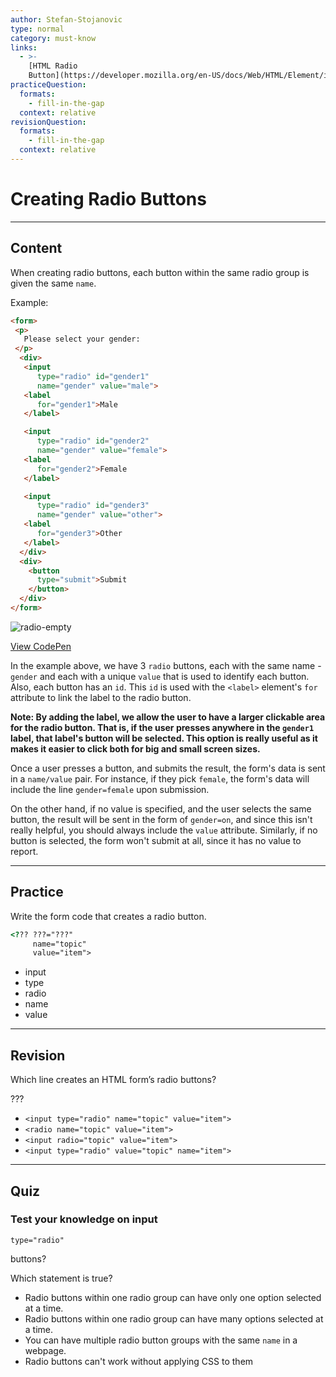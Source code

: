 ```yaml
---
author: Stefan-Stojanovic
type: normal
category: must-know
links:
  - >-
    [HTML Radio
    Button](https://developer.mozilla.org/en-US/docs/Web/HTML/Element/input/radio){documentation}
practiceQuestion:
  formats:
    - fill-in-the-gap
  context: relative
revisionQuestion:
  formats:
    - fill-in-the-gap
  context: relative
---
```


# Creating Radio Buttons


---

## Content

When creating radio buttons, each button within the same radio group is given the same `name`.

Example:

```html
<form>
 <p>
   Please select your gender:
 </p>
  <div>
   <input
      type="radio" id="gender1"
      name="gender" value="male">
   <label
      for="gender1">Male
   </label>

   <input
      type="radio" id="gender2"
      name="gender" value="female">
   <label
      for="gender2">Female
   </label>

   <input
      type="radio" id="gender3"
      name="gender" value="other">
   <label
      for="gender3">Other
   </label>
  </div>
  <div>
    <button
      type="submit">Submit
    </button>
  </div>
</form>
```

![radio-empty](https://img.enkipro.com/bb20ad9b34393a58aed6266ebef4144e.png)

[View CodePen](https://codepen.io/enkidevs/pen/QBdKZJ)

In the example above, we have 3 `radio` buttons, each with the same name - `gender` and each with a unique `value` that is used to identify each button. Also, each button has an `id`. This `id` is used with the `<label>` element's `for` attribute to link the label to the radio button.

**Note: By adding the label, we allow the user to have a larger clickable area for the radio button. That is, if the user presses anywhere in the `gender1` label, that label's button will be selected. This option is really useful as it makes it easier to click both for big and small screen sizes.**

Once a user presses a button, and submits the result, the form's data is sent in a `name/value` pair. For instance, if they pick `female`, the form's data will include the line `gender=female` upon submission.

On the other hand, if no value is specified, and the user selects the same button, the result will be sent in the form of `gender=on`, and since this isn't really helpful, you should always include the `value` attribute. Similarly, if no button is selected, the form won't submit at all, since it has no value to report.


---

## Practice

Write the form code that creates a radio button.

```html
<??? ???="???"
     name="topic"
     value="item">
```

- input
- type
- radio
- name
- value


---

## Revision

Which line creates an HTML form’s radio buttons?

???

- `<input type="radio" name="topic" value="item">`
- `<radio name="topic" value="item">`
- `<input radio="topic" value="item">`
- `<input type="radio" value="topic" name="item">`


---

## Quiz

### Test your knowledge on input


`type="radio"`

 buttons?

Which statement is true?

- Radio buttons within one radio group can have only one option selected at a time.
- Radio buttons within one radio group can have many options selected at a time.
- You can have multiple radio button groups with the same `name` in a webpage.
- Radio buttons can't work without applying CSS to them

